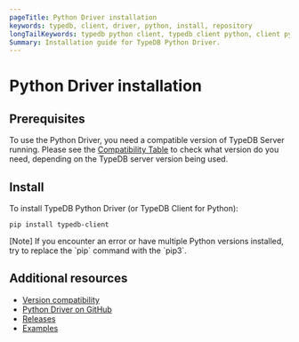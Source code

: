 ```yaml
---
pageTitle: Python Driver installation
keywords: typedb, client, driver, python, install, repository
longTailKeywords: typedb python client, typedb client python, client python, python client
Summary: Installation guide for TypeDB Python Driver.
---
```


# Python Driver installation

## Prerequisites

To use the Python Driver, you need a compatible version of TypeDB Server running. Please see the
[Compatibility Table](01-python-overview.md#version-compatibility) to check what version do you need, depending on the TypeDB 
server version being used.

## Install

To install TypeDB Python Driver (or TypeDB Client for Python):

```
pip install typedb-client
```

<div class="note">
[Note]
If you encounter an error or have multiple Python versions installed, try to replace the `pip` command with the `pip3`.
</div>

## Additional resources

- [Version compatibility](01-python-overview.md#version-compatibility)
- [Python Driver on GitHub](https://github.com/vaticle/typedb-client-python)
- [Releases](https://github.com/vaticle/typedb-client-python/releases)
- [Examples](https://github.com/vaticle/typedb-examples)